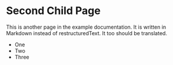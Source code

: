 # Second Child Page

This is another page in the example documentation. It is written in Markdown instead of
restructuredText. It too should be translated.

- One
- Two
- Three
